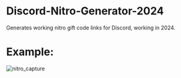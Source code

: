 # Discord-Nitro-Generator-2024
Generates working nitro gift code links for Discord, working in 2024.

# Example:
![nitro_capture](https://github.com/user-attachments/assets/6f34c69e-f518-445d-917b-42571e9c1c84)

